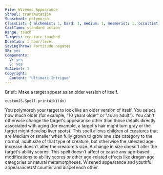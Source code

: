 ```yaml
---
File: Wizened Appearance
School: transmutation
Subschool: polymorph
ClassList: { alchemist: 1, bard: 1, medium: 1, mesmerist: 1, occultist: 1, psychic: 1, sorcerer: 1, wizard: 1, witch: 1 }
CastTime: standard action
Range: touch
Targets: creature touched
Duration: 1 hour/level
SavingThrow: Fortitude negates
SR: yes
Components:
  V: yes
  S: yes
SLALevel: 1
Copyright:
  Content: "Ultimate Intrigue"
---
```

Brief:: Make a target appear as an older version of itself.

```dataviewjs
customJS.Spell.printWiki(dv)
```

You polymorph your target to look like an older version of itself. You select how much older (for example, "10 years older" or "as an adult"). You can't otherwise change the target's appearance other than those details directly associated with aging (for example, a target's hair might turn gray or the target might develop liver spots). This spell allows children of creatures that are Medium or smaller when fully grown to grow one size category to the normal, adult size of that type of creature, but otherwise the selected age increase doesn't alter the creature's size. A change in size doesn't alter the target's ability scores. This spell doesn't affect or cause any age-based modifications to ability scores or other age-related effects like dragon age categories or natural metamorphoses.  Wizened appearance and youthful appearanceUM counter and dispel each other.

